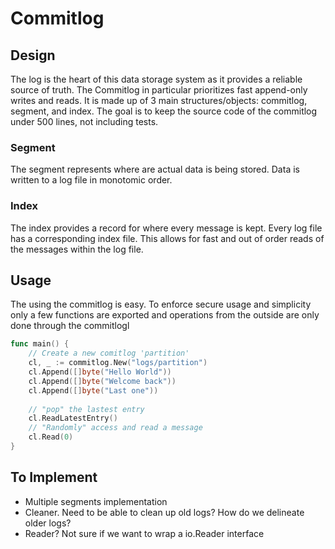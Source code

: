 # Commitlog

## Design

The log is the heart of this data storage system as it provides a reliable source of truth. The Commitlog in particular prioritizes fast append-only writes and reads. It is made up of 3 main structures/objects: commitlog, segment, and index. The goal is to keep the source code of the commitlog under 500 lines, not including tests.

### Segment

The segment represents where are actual data is being stored. Data is written to a log file in monotomic order.

### Index

The index provides a record for where every message is kept. Every log file has a corresponding index file. This allows for fast and out of order reads of the messages within the log file.

## Usage

The using the commitlog is easy. To enforce secure usage and simplicity only a few functions are exported and operations from the outside are only done through the commitlogl

``` go
func main() {
    // Create a new comitlog 'partition'
    cl, _ := commitlog.New("logs/partition")
    cl.Append([]byte("Hello World"))
    cl.Append([]byte("Welcome back"))
    cl.Append([]byte("Last one"))
    
    // "pop" the lastest entry
    cl.ReadLatestEntry()
    // "Randomly" access and read a message
    cl.Read(0)
}

```

## To Implement

- Multiple segments implementation
- Cleaner. Need to be able to clean up old logs? How do we delineate older logs?
- Reader? Not sure if we want to wrap a io.Reader interface
